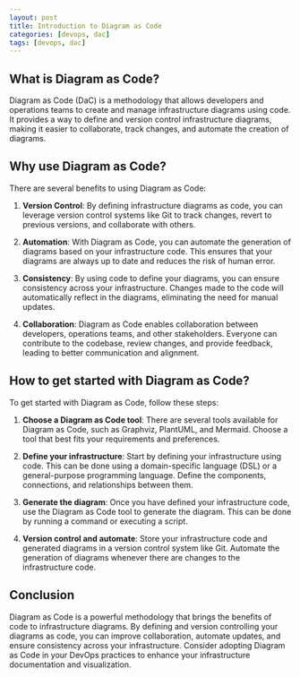 ```yaml
---
layout: post
title: Introduction to Diagram as Code
categories: [devops, dac]
tags: [devops, dac]
---
```


## What is Diagram as Code?

Diagram as Code (DaC) is a methodology that allows developers and operations teams to create and manage infrastructure diagrams using code. It provides a way to define and version control infrastructure diagrams, making it easier to collaborate, track changes, and automate the creation of diagrams.

## Why use Diagram as Code?

There are several benefits to using Diagram as Code:

1. **Version Control**: By defining infrastructure diagrams as code, you can leverage version control systems like Git to track changes, revert to previous versions, and collaborate with others.

2. **Automation**: With Diagram as Code, you can automate the generation of diagrams based on your infrastructure code. This ensures that your diagrams are always up to date and reduces the risk of human error.

3. **Consistency**: By using code to define your diagrams, you can ensure consistency across your infrastructure. Changes made to the code will automatically reflect in the diagrams, eliminating the need for manual updates.

4. **Collaboration**: Diagram as Code enables collaboration between developers, operations teams, and other stakeholders. Everyone can contribute to the codebase, review changes, and provide feedback, leading to better communication and alignment.

## How to get started with Diagram as Code?

To get started with Diagram as Code, follow these steps:

1. **Choose a Diagram as Code tool**: There are several tools available for Diagram as Code, such as Graphviz, PlantUML, and Mermaid. Choose a tool that best fits your requirements and preferences.

2. **Define your infrastructure**: Start by defining your infrastructure using code. This can be done using a domain-specific language (DSL) or a general-purpose programming language. Define the components, connections, and relationships between them.

3. **Generate the diagram**: Once you have defined your infrastructure code, use the Diagram as Code tool to generate the diagram. This can be done by running a command or executing a script.

4. **Version control and automate**: Store your infrastructure code and generated diagrams in a version control system like Git. Automate the generation of diagrams whenever there are changes to the infrastructure code.

## Conclusion

Diagram as Code is a powerful methodology that brings the benefits of code to infrastructure diagrams. By defining and version controlling your diagrams as code, you can improve collaboration, automate updates, and ensure consistency across your infrastructure. Consider adopting Diagram as Code in your DevOps practices to enhance your infrastructure documentation and visualization.